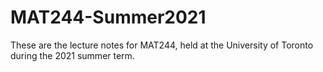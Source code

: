 # MAT244-Summer2021
These are the lecture notes for MAT244, held at the University of Toronto during the 2021 summer term. 
